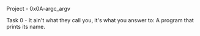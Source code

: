 Project - 0x0A-argc_argv

Task 0 - It ain't what they call you, it's what you answer to: A program that prints its name.
